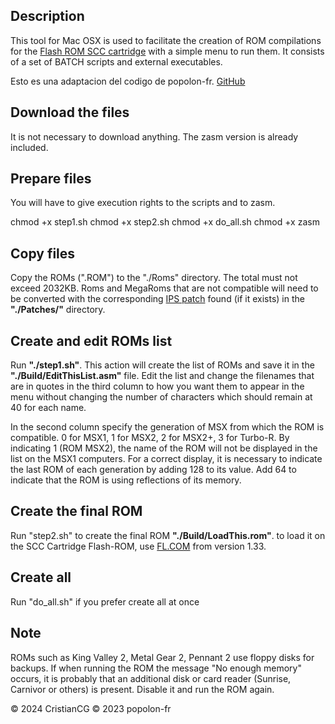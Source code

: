 ## Description

This tool for Mac OSX is used to facilitate the creation of ROM compilations for the [Flash ROM SCC cartridge](https://www.msx.org/wiki/Popolon-fr_Flash-ROM_SCC_Cartridge) with a simple menu to run them. It consists of a set of BATCH scripts and external executables.

Esto es una adaptacion del codigo de popolon-fr. [GitHub](https://github.com/popolonfr/Roms-Collection-Maker)

## Download the files

It is not necessary to download anything. The zasm version is already included.

## Prepare files

You will have to give execution rights to the scripts and to zasm.

chmod +x step1.sh
chmod +x step2.sh
chmod +x do_all.sh
chmod +x zasm

## Copy files

Copy the ROMs (".ROM") to the "./Roms" directory. The total must not exceed 2032KB. Roms and MegaRoms that are not compatible will need to be converted with the corresponding [IPS patch](https://www.msx.org/wiki/How_to_use_IPS_files)  found (if it exists) in the **"./Patches/"** directory.

## Create and edit ROMs list

Run **"./step1.sh"**. This action will create the list of ROMs and save it in the **"./Build/EditThisList.asm"** file. Edit the list and change the filenames that are in quotes in the third column to how you want them to appear in the menu without changing the number of characters which should remain at 40 for each name.

In the second column specify the generation of MSX from which the ROM is compatible. 0 for MSX1, 1 for MSX2, 2 for MSX2+, 3 for Turbo-R. By indicating 1 (ROM MSX2), the name of the ROM will not be displayed in the list on the MSX1 computers. For a correct display, it is necessary to indicate the last ROM of each generation by adding 128 to its value. Add 64 to indicate that the ROM is using reflections of its memory.

## Create the final ROM

Run "step2.sh" to create the final ROM **"./Build/LoadThis.rom"**. to load it on the SCC Cartridge Flash-ROM, use [FL.COM](https://github.com/gdx-msx/FL/tree/master/FL-V133) from version 1.33.

## Create all

Run "do_all.sh" if you prefer create all at once

## Note

ROMs such as King Valley 2, Metal Gear 2, Pennant 2 use floppy disks for backups. If when running the ROM the message "No enough memory" occurs, it is probably that an additional disk or card reader (Sunrise, Carnivor or others) is present. Disable it and run the ROM again.

&copy; 2024 CristianCG
&copy; 2023 popolon-fr
